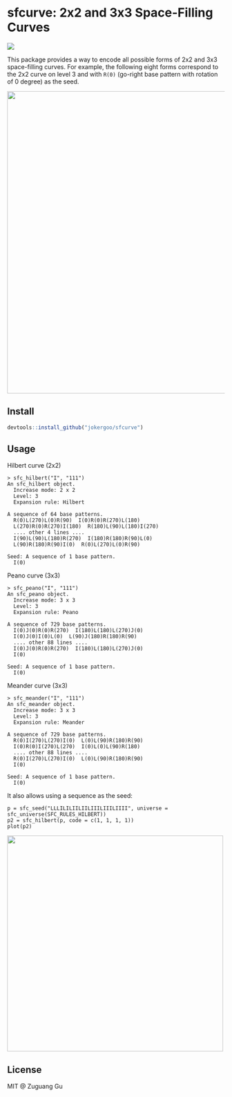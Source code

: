 # sfcurve: 2x2 and 3x3 Space-Filling Curves

![](https://github.com/user-attachments/assets/7e0e14e7-1300-421f-8ffe-113b80caee97)


This package provides a way to encode all possible forms of 2x2 and 3x3 space-filling curves.
For example, the following eight forms correspond to the 2x2 curve on level 3 and with `R(0)` (go-right base pattern with rotation of 0 degree) as the seed.

<img src="https://github.com/user-attachments/assets/82b56013-8e9e-45f6-b77a-0875769c6369" width=700 />


## Install


```r
devtools::install_github("jokergoo/sfcurve")
```

## Usage

Hilbert curve (2x2)

```
> sfc_hilbert("I", "111")
An sfc_hilbert object.
  Increase mode: 2 x 2
  Level: 3
  Expansion rule: Hilbert

A sequence of 64 base patterns.
  R(0)L(270)L(0)R(90)  I(0)R(0)R(270)L(180)
  L(270)R(0)R(270)I(180)  R(180)L(90)L(180)I(270)
  .... other 4 lines ....
  I(90)L(90)L(180)R(270)  I(180)R(180)R(90)L(0)
  L(90)R(180)R(90)I(0)  R(0)L(270)L(0)R(90)

Seed: A sequence of 1 base pattern.
  I(0)
```

Peano curve (3x3)

```
> sfc_peano("I", "111")
An sfc_peano object.
  Increase mode: 3 x 3
  Level: 3
  Expansion rule: Peano

A sequence of 729 base patterns.
  I(0)J(0)R(0)R(270)  I(180)L(180)L(270)J(0)
  I(0)J(0)I(0)L(0)  L(90)J(180)R(180)R(90)
  .... other 88 lines ....
  I(0)J(0)R(0)R(270)  I(180)L(180)L(270)J(0)
  I(0)

Seed: A sequence of 1 base pattern.
  I(0)
```

Meander curve (3x3)

```
> sfc_meander("I", "111")
An sfc_meander object.
  Increase mode: 3 x 3
  Level: 3
  Expansion rule: Meander

A sequence of 729 base patterns.
  R(0)I(270)L(270)I(0)  L(0)L(90)R(180)R(90)
  I(0)R(0)I(270)L(270)  I(0)L(0)L(90)R(180)
  .... other 88 lines ....
  R(0)I(270)L(270)I(0)  L(0)L(90)R(180)R(90)
  I(0)

Seed: A sequence of 1 base pattern.
  I(0)
```

It also allows using a sequence as the seed:

```
p = sfc_seed("LLLILILIILIILIIILIIILIIII", universe = sfc_universe(SFC_RULES_HILBERT))
p2 = sfc_hilbert(p, code = c(1, 1, 1, 1))
plot(p2)
```

<img src="https://github.com/user-attachments/assets/f1144f7f-282f-4988-aafd-9f712dd3ed2d" width=500 />


## License

MIT @ Zuguang Gu
